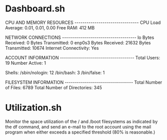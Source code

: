 # Dashboard.sh 

CPU AND MEMORY RESOURCES --------------------------------
CPU Load Average: 0.01, 0.01, 0.00       Free RAM: 412 MB

NETWORK CONNECTIONS -------------------------------------
lo Bytes Received: 0      Bytes Transmitted: 0
enp0s3 Bytes Received: 21632         Bytes Transmitted: 10674
Internet Connectivity: Yes

ACCOUNT INFORMATION -------------------------------------
Total Users:    19        Number Active: 1

Shells:
/sbin/nologin:  12
/bin/bash: 3
/bin/false: 1

FILESYSTEM INFORMATION ----------------------------------
Total Number of Files: 6789
Total Number of Directories: 345

# Utilization.sh

Monitor the space utilization of the / and /boot filesystems as indicated by the df command, and send an e-mail to the root account using the mail program when either exceeds a specified threshold (80% is reasonable.)
